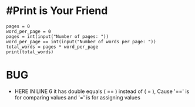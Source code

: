 # #Print is Your Friend
```
pages = 0
word_per_page = 0
pages = int(input("Number of pages: "))
word_per_page == int(input("Number of words per page: "))
total_words = pages * word_per_page
print(total_words)
```

# BUG
  - HERE IN LINE 6 it has double equals ( == ) instead of ( = ), Cause '==' is for comparing values  and '=' is for assigning values 
